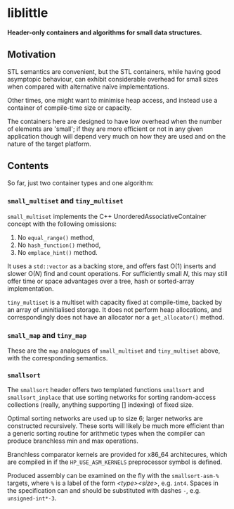 # liblittle
**Header-only containers and algorithms for small data structures.**

## Motivation

STL semantics are convenient, but the STL containers, while having good asymptopic
behaviour, can exhibit considerable overhead for small sizes when compared with
alternative naïve implementations.

Other times, one might want to minimise heap access, and instead use a container
of compile-time size or capacity.

The containers here are designed to have low overhead when the number of elements are
'small'; if they are more efficient or not in any given application though will
depend very much on how they are used and on the nature of the target platform.

## Contents

So far, just two container types and one algorithm:

### `small_multiset` and `tiny_multiset`

`small_multiset` implements the C++ UnorderedAssociativeContainer concept with
the following omissions:

1.  No `equal_range()` method,
2.  No `hash_function()` method,
3.  No `emplace_hint()` method.

It uses a `std::vector` as a backing store, and offers fast O(1) inserts and
slower O(*N*) find and count operations. For sufficiently small *N*, this may
still offer time or space advantages over a tree, hash or sorted-array
implementation.

`tiny_multiset` is a multiset with capacity fixed at compile-time, backed by
an array of uninitialised storage. It does not perform heap allocations, and
correspondingly does not have an allocator nor a `get_allocator()` method.

### `small_map` and `tiny_map`

These are the `map` analogues of `small_multiset` and `tiny_multiset`
above, with the corresponding semantics.

### `smallsort`

The `smallsort` header offers two templated functions `smallsort` and
`smallsort_inplace` that use sorting networks for sorting random-access
collections (really, anything supporting [] indexing) of fixed size.

Optimal sorting networks are used up to size 6; larger networks are constructed
recursively. These sorts will likely be much more efficient than a generic
sorting routine for arithmetic types when the compiler can produce branchless
min and max operations.

Branchless comparator kernels are provided for x86_64 architecures, which are
compiled in if the `HP_USE_ASM_KERNELS` preprocessor symbol is defined.

Produced assembly can be examined on the fly with the `smallsort-asm-%`
targets, where `%` is a label of the form _&lt;type&gt;&lt;size&gt;_, e.g. `int4`.
Spaces in the specification can and should be substituted with dashes `-`, e.g.
`unsigned-int*-3`.

